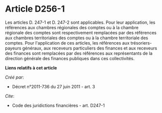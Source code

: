 # Article D256-1

Les articles D. 247-1 et D. 247-2 sont applicables. Pour leur application, les références aux chambres régionales des comptes
ou à la chambre régionale des comptes sont respectivement remplacées par des références aux chambres territoriales des
comptes ou à la chambre territoriale des comptes. Pour l'application de ces articles, les références aux trésoriers-payeurs
généraux, aux receveurs particuliers des finances et aux receveurs des finances sont remplacées par des références aux
représentants de la direction générale des finances publiques dans ces collectivités.

**Liens relatifs à cet article**

_Créé par_:

  - Décret n°2011-736 du 27 juin 2011 - art. 3

_Cite_:

  - Code des juridictions financières - art. D247-1
